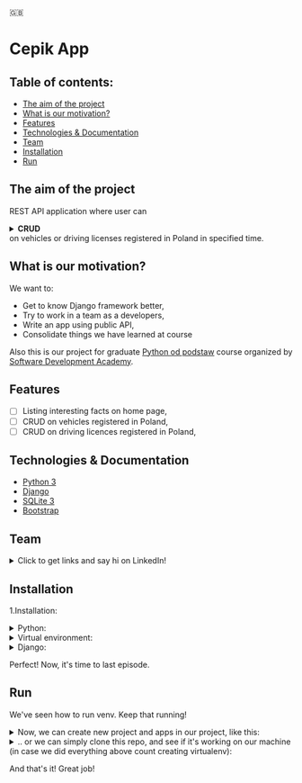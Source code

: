🇬🇧

# Cepik App

## Table of contents:

- [The aim of the project](#the-aim-of-the-project)
- [What is our motivation?](#what-is-our-motivation)
- [Features](#features)
- [Technologies & Documentation](#technologies--documentation)
- [Team](#team)
- [Installation](#installation)
- [Run](#run)


## The aim of the project

REST API application where user can <details><summary><b>CRUD</b></summary>(Create / Read / Update / Delete)</details> on vehicles or driving licenses registered in Poland in specified time.

## What is our motivation?

We want to:
- Get to know Django framework better,
- Try to work in a team as a developers,
- Write an app using public API,
- Consolidate things we have learned at course

Also this is our project for graduate [Python od podstaw](https://sdacademy.pl/kursy/python/) course organized by [Software Development Academy](https://sdacademy.pl/).

## Features

- [ ] Listing interesting facts on home page,
- [ ] CRUD on vehicles registered in Poland,
- [ ] CRUD on driving licences registered in Poland,

## Technologies & Documentation

- [Python 3](https://docs.python.org/3/)
- [Django](https://docs.djangoproject.com/en/4.0/)
- [SQLite 3](https://www.sqlite.org/docs.html)
- [Bootstrap](https://getbootstrap.com/docs/4.3/getting-started/introduction/)

## Team
<details>
<summary>Click to get links and say hi on LinkedIn!</summary>

- [Dawid Gapiński](https://www.linkedin.com/in/dgapinski)
- [Łukasz Kacik](https://www.linkedin.com/in/%C5%82ukasz-kacik-093691224/)
- [Patryk Skonieczny](https://www.linkedin.com/in/pskonieczny33/)
- [Wojciech Ziarnik](https://www.linkedin.com/in/wojciech-ziarnik-23ba971a1)

</details>

## Installation

1.Installation:

<details>
<summary>Python:</summary>

Visit https://www.python.org/downloads/ and type which installing package you prefer (by your operating system) and download the package.

After download, go through installation process.

After above, let's check if Python is installed on your computer. To do this, open your terminal or command prompt and type:

For MacOS/Linux:
```
python3 --version
```

For Windows:
```
python --version
```
</details>

<details>
<summary>Virtual environment:</summary>

[More info about venv](https://docs.python.org/3/library/venv.html)

Open terminal/command prompt and create directory where you will create a django project using commands below:

```
ls                                                   # to check content of your domain directory
mkdir <directory_name>                               # to create a separated directory for project
cd <directory_name>                                  # just to go into new directory
python3 -m venv <virtualenv_name>                    # to create virtualenv using MacOS terminal
python -m venv <virtualenv_name>                     # to create virtualenv on Windows
source <virtualenv_name>/bin/activate                # to activate virtualenv on MacOS
<virtualenv_name>\Scripts\activate                   # to activate virtualenv on Windows

(<virtualenv_name>) <username>@<actual_directory> %  # after above you should see the (<virtualenv_name>). This line appears on MacOS.
```
</details>

<details>
<summary>Django:</summary>

If you did above tutorials, now you should have scheme of your files like:

```
Desktop/
    <directory_name>/
        <virtualenv_name>
```

Now we can install Django framework. Simply type in your terminal/command prompt:

```
pip3 install django     # on MacOS
pip install django      # on Windows
```

To check if it's installed correctly, type:
```
python3 -m django --version     # on MacOS
python -m django --version      # on Windows
```

If Django is installed, you should see the version of your installation. If it isn’t, you’ll get an error telling “No module named django”.
</details>

Perfect! Now, it's time to last episode.

##  Run

We've seen how to run venv. Keep that running!


<details>
<summary>Now, we can create new project and apps in our project, like this:</summary>

```
django-admin startproject <project_name> .      # Pro-tip: write a dot in the end of the command to create project IN CURRENT directory. Otherwise Django will create subdirectory and then will create project files in subdirectory.
```
Let's check what upper command created:
```
Desktop/
    <directory_name>/
        <virtualenv_name>
        manage.py
        <project_name>/
            __init__.py
            settings.py
            urls.py
            asgi.py
            wsgi.py
```

Now all we need is our first app. So we have to type command:
```
python3 manage.py startapp <app_name>       # on MacOS
python manage.py startapp <app_name>        # on Windows
```

Now, our scheme of files looks something like below:
```
Desktop/
    <directory_name>/
        <virtualenv_name>
        manage.py
        <project_name>/
            __init__.py
            settings.py
            urls.py
            asgi.py
            wsgi.py
        <app_name>/
            __init__.py
            admin.py
            apps.py
            migrations/
                __init__.py
            models.py
            tests.py
            views.py
```

Now, you can check if everything is correct. In this case type command:
```
python3 manage.py runserver     # using MacOS
python manage.py runserver      # using Windows
```
</details>

<details>
<summary>.. or we can simply clone this repo, and see if it's working on our machine (in case we did everything above count creating virtualenv):</summary>

```
git init                                                # to initialize repository
git clone https://github.com/xwojziarnik/cepik_app      # to clone this repository into your local machine

python3 manage.py runserver     # using MacOS
python manage.py runserver      # using Windows
```
</details>

And that's it! Great job!
